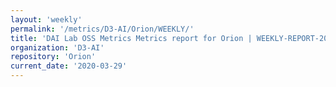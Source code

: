 ```yaml
---
layout: 'weekly'
permalink: '/metrics/D3-AI/Orion/WEEKLY/'
title: 'DAI Lab OSS Metrics Metrics report for Orion | WEEKLY-REPORT-2020-03-29'
organization: 'D3-AI'
repository: 'Orion'
current_date: '2020-03-29'
---
```

